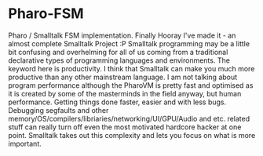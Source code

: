# Pharo-FSM
Pharo / Smalltalk FSM implementation.
Finally Hooray I've made it - an almost complete Smalltalk Project :P
Smalltalk programming may be a little bit confusing and overhelming for all of us coming from a traditional declarative types of programming languages and environments.  The keyword here is productivity. I think that Smalltalk can make you much more productive than any other mainstream language. I am not talking about program performance although the PharoVM is pretty fast and optimised as it is created by some of the masterminds in the field anyway, but human performance. Getting things done faster, easier and with less bugs. Debugging segfaults and other memory/OS/compilers/libriaries/networking/UI/GPU/Audio and etc. related stuff can really turn off even the most motivated hardcore hacker at one point. Smalltalk takes out this complexity and lets you focus on what is more important.
